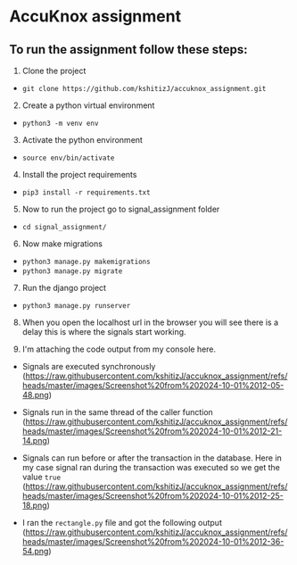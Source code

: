 # AccuKnox assignment

## To run the assignment follow these steps:

1. Clone the project
- `git clone https://github.com/kshitizJ/accuknox_assignment.git`

2. Create a python virtual environment
- `python3 -m venv env`

3. Activate the python environment
- `source env/bin/activate`

4. Install the project requirements
- `pip3 install -r requirements.txt`

5. Now to run the project go to signal_assignment folder
- `cd signal_assignment/`

6. Now make migrations
- `python3 manage.py makemigrations`
- `python3 manage.py migrate`

7. Run the django project
- `python3 manage.py runserver`

8. When you open the localhost url in the browser you will see there is a delay this is where the signals start working.

9. I'm attaching the code output from my console here.

- Signals are executed synchronously
(https://raw.githubusercontent.com/kshitizJ/accuknox_assignment/refs/heads/master/images/Screenshot%20from%202024-10-01%2012-05-48.png)

- Signals run in the same thread of the caller function
(https://raw.githubusercontent.com/kshitizJ/accuknox_assignment/refs/heads/master/images/Screenshot%20from%202024-10-01%2012-21-14.png)

- Signals can run before or after the transaction in the database. Here in my case signal ran during the transaction was executed so we get the value `true`
(https://raw.githubusercontent.com/kshitizJ/accuknox_assignment/refs/heads/master/images/Screenshot%20from%202024-10-01%2012-25-18.png)

- I ran the `rectangle.py` file and got the following output
(https://raw.githubusercontent.com/kshitizJ/accuknox_assignment/refs/heads/master/images/Screenshot%20from%202024-10-01%2012-36-54.png)
